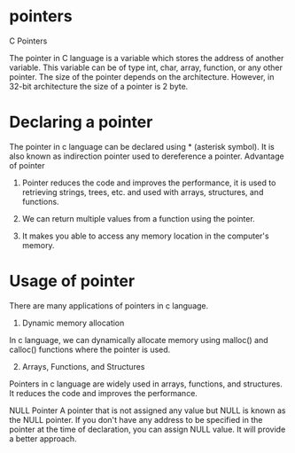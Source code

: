 # pointers

C Pointers

The pointer in C language is a variable which stores the address of another variable. This variable can be of type int, char, array, function, or any other pointer. The size of the pointer depends on the architecture. However, in 32-bit architecture the size of a pointer is 2 byte.


# Declaring a pointer

The pointer in c language can be declared using * (asterisk symbol). It is also known as indirection pointer used to dereference a pointer.
Advantage of pointer

1) Pointer reduces the code and improves the performance, it is used to retrieving strings, trees, etc. and used with arrays, structures, and functions.

2) We can return multiple values from a function using the pointer.

3) It makes you able to access any memory location in the computer's memory.

# Usage of pointer

There are many applications of pointers in c language.

1) Dynamic memory allocation

In c language, we can dynamically allocate memory using malloc() and calloc() functions where the pointer is used.

2) Arrays, Functions, and Structures

Pointers in c language are widely used in arrays, functions, and structures. It reduces the code and improves the performance.

NULL Pointer
A pointer that is not assigned any value but NULL is known as the NULL pointer. If you don't have any address to be specified in the pointer at the time of declaration, you can assign NULL value. It will provide a better approach.

